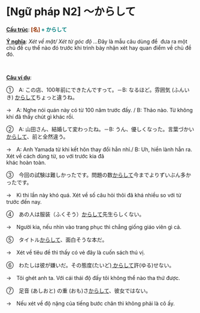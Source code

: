 # [Ngữ pháp N2] ～からして
<div class="entry-content">
<p><span style="text-decoration: underline;"><strong>Cấu trúc</strong></span>:<strong><span style="color: #008080;"><span style="color: #993300;"> [名]</span> + からして</span></strong></p>
<p><span style="text-decoration: underline;"><strong>Ý nghĩa</strong></span>: <em>Xét về mặt/ Xét từ góc độ …</em>Đây là mẫu câu dùng để  đưa ra một chủ đề cụ thể nào đó trước khi trình bày nhận xét hay quan điểm về chủ đề đó.</p>
<p><!-- inside_article4_japanese_responsive --><br/>
<ins class="adsbygoogle adslot_1" data-ad-client="ca-pub-2233580070484357" data-ad-slot="4413057825" style="display:inline-block"></ins><br/>
<script>(adsbygoogle = window.adsbygoogle || []).push({});</script></p>
<p><span style="text-decoration: underline;"><strong>Câu ví dụ</strong></span>:</p>
<p>①　A: この店、100年前にできたんですって。－B: なるほど。雰囲気 (ふんいき) <span style="text-decoration: underline;">からして</span>ちょっと違うね。</p>
<p>→　A: Nghe nói quán này có từ 100 năm trước đấy. / B: Thảo nào. Từ không khí đã thấy chút gì khác rồi.</p>
<p>②　A: 山田さん、結婚して変わったね。－B: うん、優しくなった。言葉づかい<span style="text-decoration: underline;">からして</span>、前と全然違う。</p>
<p>→　A: Anh Yamada từ khi kết hôn thay đổi hẳn nhỉ./ B: Uh, hiền lành hẳn ra. Xét về cách dùng từ, so với trước kia đã<br/>
khác hoàn toàn.</p>
<p>③　今回の試験は難しかったです。問題の数<span style="text-decoration: underline;">からして</span>今までよりずいぶん多かったです。</p>
<p>→　Kì thi lần này khó quá. Xét về số câu hỏi thôi đã khá nhiều so với từ trước đến nay.</p>
<p>④　あの人は服装（ふくそう）<span style="text-decoration: underline;">からして</span>先生らしくない。</p>
<p>→　Người kia, nếu nhìn vào trang phục thì chẳng giống giáo viên gì cả.</p>
<p>⑤　タイトル<span style="text-decoration: underline;">からして</span>、面白そうな本だ。</p>
<p>→　Xét về tiêu đề thì thấy có vẻ đây là cuốn sách thú vị.</p>
<p>⑥　わたしは彼が嫌いだ。その態度(たいど)<span style="text-decoration: underline;"> からして</span>許(ゆる)せない。</p>
<p>→　Tôi ghét anh ta. Với cái thái độ đấy tôi không thể nào tha thứ được.</p>
<p>⑦　足音 (あしおと) の重 (おも)さ<span style="text-decoration: underline;">からして</span>、彼女ではない。</p>
<p>→　Nếu xét về độ nặng của tiếng bước chân thì không phải là cô ấy.</p>

</div>